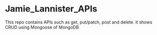 # Jamie_Lannister_APIs
This repo contains APIs such as get, put/patch, post and delete. it shows CRUD using Mongoose of MongoDB
